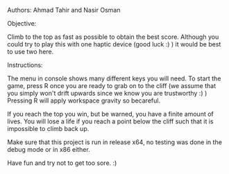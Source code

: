 Authors:
Ahmad Tahir and Nasir Osman


Objective:

Climb to the top as fast as possible to obtain the best score. Although you could try to play this with one haptic device (good luck :) ) it would be best to use two here.

Instructions:

The menu in console shows many different keys you will need. To start the game, press R once you are ready to grab on to the cliff (we assume that you simply won't drift upwards since we know you are trustworthy :) )
Pressing R will apply workspace gravity so becareful.

If you reach the top you win, but be warned, you have a finite amount of lives. You will lose a life if you reach a point below the cliff such that it is impossible to climb back up.

Make sure that this project is run in release x64, no testing was done in the debug mode or in x86 either. 

Have fun and try not to get too sore. :)


